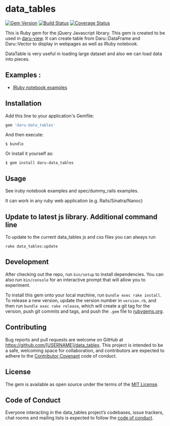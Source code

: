 # data_tables

[![Gem Version](https://badge.fury.io/rb/daru-data_tables.svg)](https://badge.fury.io/rb/daru-data_tables)
[![Build Status](https://travis-ci.org/shekharrajak/daru-data_tables.svg?branch=master)](https://travis-ci.org/shekharrajak/daru-data_tables)
[![Coverage Status](https://coveralls.io/repos/github/shekharrajak/daru-data_tables/badge.svg?branch=master)](https://coveralls.io/github/shekharrajak/daru-data_tables?branch=master)

This is Ruby gem for the jQuery Javascript library. This gem is created to be used in [daru-view](https://guthub.com/shekharrajak/daru-view). It can create table from Daru::DataFrame and Daru::Vector to display in webpages as well as IRuby notebook.

DataTable is very useful in loading large dataset and also we can load data into pieces.

## Examples :

- [IRuby notebook examples](http://nbviewer.jupyter.org/github/Shekharrajak/data_tables/tree/master/spec/dummy_iruby/)

## Installation

Add this line to your application's Gemfile:

```ruby
gem 'daru-data_tables'
```

And then execute:

    $ bundle

Or install it yourself as:

    $ gem install daru-data_tables

## Usage

See iruby notebook examples and spec/dummy_rails examples.

It can work in any ruby web application (e.g. Rails/Sinatra/Nanoc)


## Update to latest js library. Additional command line

  To update to the current data_tables js and css files you can always run

    rake data_tables:update


## Development

After checking out the repo, run `bin/setup` to install dependencies. You can also run `bin/console` for an interactive prompt that will allow you to experiment.

To install this gem onto your local machine, run `bundle exec rake install`. To release a new version, update the version number in `version.rb`, and then run `bundle exec rake release`, which will create a git tag for the version, push git commits and tags, and push the `.gem` file to [rubygems.org](https://rubygems.org).

## Contributing

Bug reports and pull requests are welcome on GitHub at https://github.com/[USERNAME]/data_tables. This project is intended to be a safe, welcoming space for collaboration, and contributors are expected to adhere to the [Contributor Covenant](http://contributor-covenant.org) code of conduct.

## License

The gem is available as open source under the terms of the [MIT License](http://opensource.org/licenses/MIT).

## Code of Conduct

Everyone interacting in the data_tables project’s codebases, issue trackers, chat rooms and mailing lists is expected to follow the [code of conduct](https://github.com/[USERNAME]/data_tables/blob/master/CODE_OF_CONDUCT.md).
